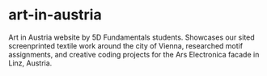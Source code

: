 # art-in-austria
Art in Austria website by 5D Fundamentals students. Showcases our sited screenprinted textile work around the city of Vienna, researched motif assignments, and creative coding projects for the Ars Electronica facade in Linz, Austria.

